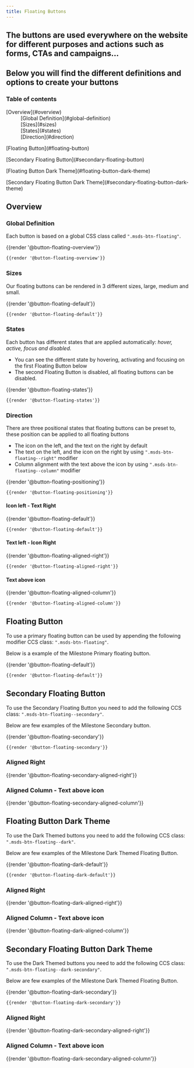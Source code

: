 ```yaml
---
title: Floating Buttons
---
```


## The buttons are used everywhere on the website for different purposes and actions such as forms, CTAs and campaigns...
## Below you will find the different definitions and options to create your buttons

### Table of contents
<div class="row">
    <div class="col-12">
        <dl>
            <dt>[Overview](#overview)</dt>
            <dd>[Global Definition](#global-definition)</dd>
            <dd>[Sizes](#sizes)</dd>
            <dd>[States](#states)</dd>
            <dd>[Direction](#direction)</dd>
        </dl>
        <dl>
            <dt>[Floating Button](#floating-button)</dt>
        </dl>
        <dl>
            <dt>[Secondary Floating Button](#secondary-floating-button)</dt>
        </dl>
        <dl>
            <dt>[Floating Button Dark Theme](#floating-button-dark-theme)</dt>
        </dl>
        <dl>
            <dt>[Secondary Floating Button Dark Theme](#secondary-floating-button-dark-theme)</dt>
        </dl>
    </div>
</div>

## Overview
### Global Definition
Each button is based on a global CSS class called <code>".msds-btn-floating"</code>. 

<div class="element-preview">
  <div class="element-preview__inner">{{render '@button-floating-overview'}}</div>
</div>

```html
{{render '@button-floating-overview'}}
```

### Sizes
Our floating buttons can be rendered in 3 different sizes, large, medium and small.

<div class="element-preview">
  <div class="element-preview__inner">{{render '@button-floating-default'}}</div>
</div>

```html
{{render '@button-floating-default'}}
```

### States
Each button has different states that are applied automatically: <i>hover, active, focus and disabled.</i>
- You can see the different state by hovering, activating and focusing on the first Floating Button below
- The second Floating Button is disabled, all floating buttons can be disabled.

<div class="element-preview">
  <div class="element-preview__inner">{{render '@button-floating-states'}}</div>
</div>

```html
{{render '@button-floating-states'}}
```

### Direction
There are three positional states that floating buttons can be preset to, these position can be applied to all floating buttons
- The icon on the left, and the text on the right by default
- The text on the left, and the icon on the right by using <code>".msds-btn-floating\--right"</code> modifier
- Column alignment with the text above the icon by using <code>".msds-btn-floating\--column"</code> modifier

<div class="element-preview">
  <div class="element-preview__inner">{{render '@button-floating-positioning'}}</div>
</div>

```html
{{render '@button-floating-positioning'}}
```

#### Icon left - Text Right
<div class="element-preview">
  <div class="element-preview__inner">{{render '@button-floating-default'}}</div>
</div>

```html
{{render '@button-floating-default'}}
```

#### Text left - Icon Right
<div class="element-preview">
  <div class="element-preview__inner">{{render '@button-floating-aligned-right'}}</div>
</div>

```html
{{render '@button-floating-aligned-right'}}
```

#### Text above icon
<div class="element-preview">
  <div class="element-preview__inner">{{render '@button-floating-aligned-column'}}</div>
</div>

```html
{{render '@button-floating-aligned-column'}}
```

## Floating Button
To use a primary floating button can be used by appending the following modifier CCS class: <code>".msds-btn-floating"</code>. 

Below is a example of the Milestone Primary floating button.

<div class="element-preview">
  <div class="element-preview__inner">{{render '@button-floating-default'}}</div>
</div>

```html
{{render '@button-floating-default'}}
```

## Secondary Floating Button
To use the Secondary Floating Button you need to add the following CCS class: <code>".msds-btn-floating\--secondary"</code>. 

Below are few examples of the Milestone Secondary button.

<div class="element-preview">
  <div class="element-preview__inner">{{render '@button-floating-secondary'}}</div>
</div>

```html
{{render '@button-floating-secondary'}}
```

### Aligned Right
<div class="element-preview">
  <div class="element-preview__inner">{{render '@button-floating-secondary-aligned-right'}}</div>
</div>

### Aligned Column - Text above icon
<div class="element-preview">
  <div class="element-preview__inner">{{render '@button-floating-secondary-aligned-column'}}</div>
</div>


## Floating Button Dark Theme
To use the Dark Themed buttons you need to add the following CCS class: <code>".msds-btn-floating\--dark"</code>. 

Below are few examples of the Milestone Dark Themed Floating Button. 

<div class="element-preview-dark">
  <div class="element-preview__inner">{{render '@button-floating-dark-default'}}</div>
</div>

```html
{{render '@button-floating-dark-default'}}
```

### Aligned Right
<div class="element-preview-dark">
  <div class="element-preview__inner">{{render '@button-floating-dark-aligned-right'}}</div>
</div>

### Aligned Column - Text above icon
<div class="element-preview-dark">
  <div class="element-preview__inner">{{render '@button-floating-dark-aligned-column'}}</div>
</div>

## Secondary Floating Button Dark Theme

To use the Dark Themed buttons you need to add the following CCS class: <code>".msds-btn-floating\--dark-secondary"</code>. 

Below are few examples of the Milestone Dark Themed Floating Button. 


<div class="element-preview-dark">
  <div class="element-preview__inner">{{render '@button-floating-dark-secondary'}}</div>
</div>

```html
{{render '@button-floating-dark-secondary'}}
```

### Aligned Right
<div class="element-preview-dark">
  <div class="element-preview__inner">{{render '@button-floating-dark-secondary-aligned-right'}}</div>
</div>

### Aligned Column - Text above icon
<div class="element-preview-dark">
  <div class="element-preview__inner">{{render '@button-floating-dark-secondary-aligned-column'}}</div>
</div>